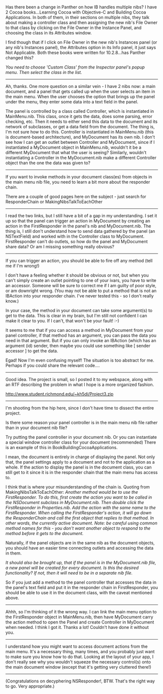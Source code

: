 Has there been a change in Panther on how IB handles multiple nibs? I have 2 Cocoa books...Learning Cocoa with Objective-C and Building Cocoa Applications. In both of them, in their sections on multiple nibs, they talk about making a controller class and then assigning the new nib's File Owner to that class by clicking on the File Owner in the Instance Panel, and choosing the class in its Attributes window. 

I find though that if I click on File Owner in the new nib's Instances panel (or any nib's Instances panel), the Attributes option in its Info panel, it just says Not Applicable. Both these books were written for 10.2.8...has Panther changed this?

*You need to choose 'Custom Class' from the Inspector panel's popup menu. Then select the class in the list.*

----
Ah, thanks. One more question on a similar vein - I have 2 nibs now: a main document, and a panel that gets called up when the user selects an item in the main menu. When the user chooses the option that brings up the panel under the menu, they enter some data into a text field in the panel.

The panel is controlled by a class called Controller, which is instantiated in MainMenu.nib. This class, once it gets the data, does some parsing, error checking, etc. Then it needs to either send this data to the document and its network of subclasses, or get a data field from the document. The thing is, I'm not sure how to do this. Controller is instantiated in MainMenu.nib (this is document-based architecture), and MyDocument has its own nib. I don't see how I can get an outlet between Controller and MyDocument, since if I instantiated a MyDocument object in MainMenu.nib, wouldn't it be a different MyDocument that what the user is seeing? Similarly, wouldn't instantiating a Controller in the MyDocument.nib make a different Controller object than the one the data was given to?

----

If you want to invoke methods in your document class(es) from objects in the main menu nib file, you need to learn a bit more about the responder chain.

There are a couple of good pages here on the subject - just search for ResponderChain or MakingNibsTalkToEachOther

----
I read the two links, but I still have a bit of a gap in my understanding. I set it up so that the panel can trigger an action in MyDocument by creating an action in the FirstResponder in the panel's nib and MyDocument.nib. The thing is, I still don't understand how to send data gathered by the panel (an NSTextField) and worked with in the Controller class to MyDocument. FirstResponder can't do outlets, so how do the panel and MyDocument share data? Or am I missing something really obvious?

----

If you can trigger an action, you should be able to fire off any method (tell me if I'm wrong!)

I don't have a feeling whether it should be obvious or not, but when you can't simply create an outlet pointing to one of your ivars, you
have to write an accessor. Someone will be sure to correct me if I am guilty of poor style, or am downright wrong.
(You may not be able to put a method that is not an IBAction into your responder chain. I've never tested this - so I don't really know.)

In your case, the method in your document can take some argument(s)
to get to the data. This is clear in my brain, but I'm still not confident I can make it clear to you. If I can't, that won't be your fault! :-)

It seems to me that if you can access a method in MyDocument from your panel controller, if that method has an argument, you can
pass the data you need in that argument. But if you can only invoke an IBAction (which has an argument (id) sender, then
maybe you could use something like [ sender accessor ] to get the data.

Egad! Now I'm even confusing myself!  The situation is too abstract for me. Perhaps if you could share the relevant code....

----

Good idea. The project is small, so I posted it to my webspace, along with an RTF describing the problem in what I hope is a more organized fashion.

http://www.student.richmond.edu/~kh5di/Project3.zip

----

I'm shooting from the hip here, since I don't have time to dissect the entire project.

Is there some reason your panel controller is in the main menu nib file rather than in your document nib file?

Try putting the panel controller in your document nib.
Or you can instantiate a special window controller class for your document (recommended)
There is an example of this in BookBuildingCocoaApplications.

I mean, the document is entirely in charge of displaying the panel.
Not only that, the panel settings apply to a document and not to the application as a whole.
If the action to display the panel is in the document class, you can still get to it since it is in the responder chain
that the main menu has access to.

I think that is where your misunderstanding of the chain is. Quoting from MakingNibsTalkToEachOther:
*Another method would be to use the FirstResponder. To do this, first create the action you want to be called in the NSDocument subclass in MyDocument.nib. Then double click the FirstResponder in Properties.nib. Add the action with the same name to the FirstResponder. When calling the FirstResponder's action, it will go down the ResponderChain and call the first object that replies to that method. In other words, the currently active document. Note: be careful using common method names for this - you don't want another object to respond to the method before it gets to the document.*

Naturally, if the panel objects are in the same nib as the document objects, you should have an easier time connecting outlets and
accessing the data in them.

*It should also be brought up, that if the panel is in the MyDocument.nib file, a new panel will be created for every document. Is this the desired functionality? If not, then it will need to be in a separate nib file.*

So if you just add a method to the panel controller that accesses the data in the panel's text field and put it in the responder chain in FirstResponder, you should be able to use it in the document class, with the caveat mentioned above.

----

Ahhh, so I'm thinking of it the wrong way. I can link the main menu option to the FirstResponder object in MainMenu.nib, then have MyDocument carry the action method to open the Panel and create Controller in MyDocument when needed. I think I got it. Thanks a lot! Couldn't have done it without you.

----

I understand how you might want to access document actions from the main menu. It's a necessary thing, many times, and you probably just want to make sure you know how to do that. Looking at the layout of your app, I don't really see why you wouldn't squeeze the necessary control(s) onto the main document window (except that it's getting very cluttered there!)

----

(Congratulations on decyphering NSResponder!, BTW. That's the right way to go. Very appropriate.)
